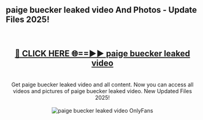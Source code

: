 <h2>paige buecker leaked video And Photos - Update Files 2025!</h2>
<br>
<div align="center">
<h2><a href="https://betterlinks.top/A2PfLJ" rel="nofollow">🔴 CLICK HERE 🌐==►► paige buecker leaked video</a></h2>
<br>
Get paige buecker leaked video and all content. Now you can access all videos and pictures of paige buecker leaked video. New Updated Files 2025!
<br>
<br>
<a href="https://betterlinks.top/A2PfLJ" rel="nofollow" data-target="animated-image.originalLink"><img src="https://i.imgur.com/dJHk4Zq.gif" alt="paige buecker leaked video OnlyFans" style="max-width: 100%; display: inline-block;" data-target="animated-image.originalImage"></a>
</div>
<br>